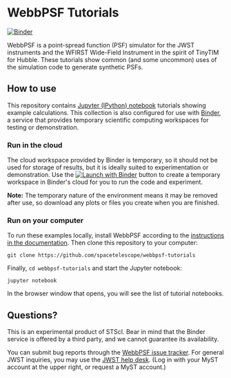 # WebbPSF Tutorials

[![Binder](http://mybinder.org/badge.svg)](http://mybinder.org/repo/spacetelescope/webbpsf-tutorials)

WebbPSF is a point-spread function (PSF) simulator for the JWST instruments and the WFIRST Wide-Field Instrument in the spirit of TinyTIM for Hubble. These tutorials show common (and some uncommon) uses of the simulation code to generate synthetic PSFs.

## How to use

This repository contains [Jupyter (IPython) notebook](http://jupyter.org) tutorials showing example calculations.  This collection is also configured for use with [Binder](https://mybinder.org/), a service that provides temporary scientific computing workspaces for testing or demonstration.

### Run in the cloud

The cloud workspace provided by Binder is temporary, so it should not be used for storage of results, but it is ideally suited to experimentation or demonstration. Use the [![Launch with Binder](http://mybinder.org/badge.svg)](http://mybinder.org/repo/spacetelescope/webbpsf-tutorials) button to create a temporary workspace in Binder's cloud for you to run the code and experiment.

**Note:** The temporary nature of the environment means it may be removed after use, so download any plots or files you create when you are finished.

### Run on your computer

To run these examples locally, install WebbPSF according to the [instructions in the documentation](https://pythonhosted.org/webbpsf/installation.html). Then clone this repository to your computer:

    git clone https://github.com/spacetelescope/webbpsf-tutorials

Finally, `cd webbpsf-tutorials` and start the Jupyter notebook:

    jupyter notebook

In the browser window that opens, you will see the list of tutorial notebooks.

## Questions?

This is an experimental product of STScI. Bear in mind that the Binder service is offered by a third party, and we cannot guarantee its availability.

You can submit bug reports through the [WebbPSF issue tracker](https://github.com/mperrin/webbpsf/issues). For general JWST inquiries, you may use the [JWST help desk](https://stsci.service-now.com/jwst). (Log in with your MyST account at the upper right, or request a MyST account.)
